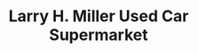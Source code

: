 ---
title: "Larry H. Miller Used Car Supermarket"
url: /murray/larry-h-miller-used-car-supermarket/
shop: Autohaus
---